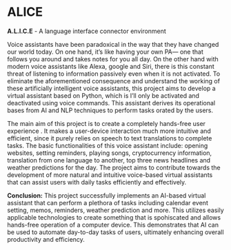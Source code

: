 # ALICE
**A.L.I.C.E** - A language interface connector environment

Voice assistants have been paradoxical in the way that they have changed our world today. On one hand, it’s like having your own PA— one that follows you around and takes notes for you all day. On the other hand with modern voice assistants like Alexa, google and Siri, there is this constant threat of listening to information passively even when it is not activated. To eliminate the  aforementioned consequence and understand the working of these artificially intelligent voice assistants, this project aims to develop a virtual assistant based on Python, which is I’ll only be activated and deactivated using voice commands. This assistant derives its operational bases from AI and NLP techniques to perform tasks orated by the users. 

The main aim of this project is to create a completely hands-free user experience . It makes a user-device interaction much more intuitive and efficient, since it purely relies on speech to text translations to complete tasks. The basic functionalities of this voice assistant include: opening websites, setting reminders, playing songs, cryptocurrency information, translation from one language to another, top three news headlines and weather predictions for the day. The project aims to contribute towards the development of more natural and intuitive voice-based virtual assistants that can assist users with daily tasks efficiently and effectively. 

**Conclusion:** 
This project successfully implements an AI-based virtual assistant that can perform a plethora of tasks including calendar event setting, memos, reminders, weather prediction and more. This utilizes easily applicable technologies to create something that is spohiscated and allows hands-free operation of a computer device. This demonstrates that AI can be used to automate day-to-day tasks of users, ultimately enhancing overall productivity and efficiency.
